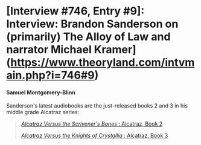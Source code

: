 # [Interview #746, Entry #9]: Interview: Brandon Sanderson on (primarily) The Alloy of Law and narrator Michael Kramer](https://www.theoryland.com/intvmain.php?i=746#9)

#### Samuel Montgomery-Blinn

Sanderson's latest audiobooks are the just-released books 2 and 3 in his middle grade Alcatraz series:

> [*Alcatraz Versus the Scrivener's Bones*
> : Alcatraz, Book 2](http://www.audible.com/pd/ref=sr_1_9?asin=B007L772XI&qid=1332460857&sr=1-9)
>   
> [*Alcatraz Versus the Knights of Crystallia*
> : Alcatraz, Book 3](http://www.audible.com/pd/ref=sr_1_12?asin=B007L779NG&qid=1332460857&sr=1-12)


